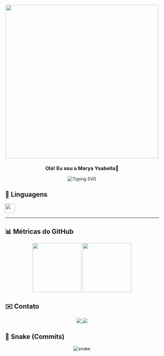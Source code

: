 <p align="center">
  <img src="https://media.giphy.com/media/L1R1tvI9svkIWwpVYr/giphy.gif" width="500px"/>
</p>

<h3 align="center">Olá! Eu sou a Marya Ysabella👋</h3>
<p align="center">
  <img src="https://readme-typing-svg.herokuapp.com?font=Fira+Code&size=16&duration=3000&pause=1000&color=00FF00&center=true&vCenter=true&width=600&lines=Estudante+de+Sistemas+de+Informa%C3%A7%C3%A3o;Foco+em+C+%2F+Estruturas+de+Dados+%2F+Web" alt="Typing SVG" />
</p>

## 🔧 Linguagens
<p>
  <!-- Troque/edite conforme suas stacks -->
  <img height="32" src="https://cdn.jsdelivr.net/gh/devicons/devicon/icons/c/c-original.svg" />
</p>

---

## 📊 Métricas do GitHub
<p align="center">
  <!-- GitHub Readme Stats -->
  <img height="160" src="https://github-readme-stats.vercel.app/api?username=marya-ysabella&show_icons=true&theme=tokyonight&hide_border=true" />
  <img height="160" src="https://github-readme-streak-stats.herokuapp.com?user=marya-ysabella&theme=tokyonight&hide_border=true" />
</p>

## ✉️ Contato
<p align="center">
  <a href="mailto:maryaysabellacolatino17@gmail.com">
    <img src="https://img.shields.io/badge/Gmail-D14836?style=for-the-badge&logo=gmail&logoColor=white" />
  </a>
  <a href="https://www.linkedin.com/in/marya-ysabella-colatino-a239a12a8/">
    <img src="https://img.shields.io/badge/LinkedIn-0A66C2?style=for-the-badge&logo=linkedin&logoColor=white" />
  </a>
</p>

## 🐍 Snake (Commits)
<!-- A animação abaixo precisa do GitHub Action do snake (veja o arquivo .yml). -->
<p align="center">
  <img src="https://raw.githubusercontent.com/SEU-USUARIO/SEU-USUARIO/output/github-contribution-grid-snake.svg" alt="snake" />
</p>

<!-- Dicas rápidas:
- Troque o tema dos cards mudando 'theme=' nos URLs.
- Remova seções que você não quiser.
- Mantenha o repositório público para tudo renderizar.
-->
